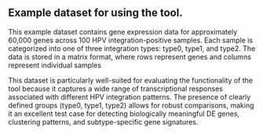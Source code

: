 
## Example dataset for using the tool.
This example dataset contains gene expression data for approximately 60,000 genes across 100 HPV integration-positive samples. Each sample is categorized into one of three integration types: type0, type1, and type2. The data is stored in a matrix format, where rows represent genes and columns represent individual samples

This dataset is particularly well-suited for evaluating the functionality of the tool because it captures a wide range of transcriptional responses associated with different HPV integration patterns. The presence of clearly defined groups (type0, type1, type2) allows for robust comparisons, making it an excellent test case for detecting biologically meaningful DE genes, clustering patterns, and subtype-specific gene signatures.
